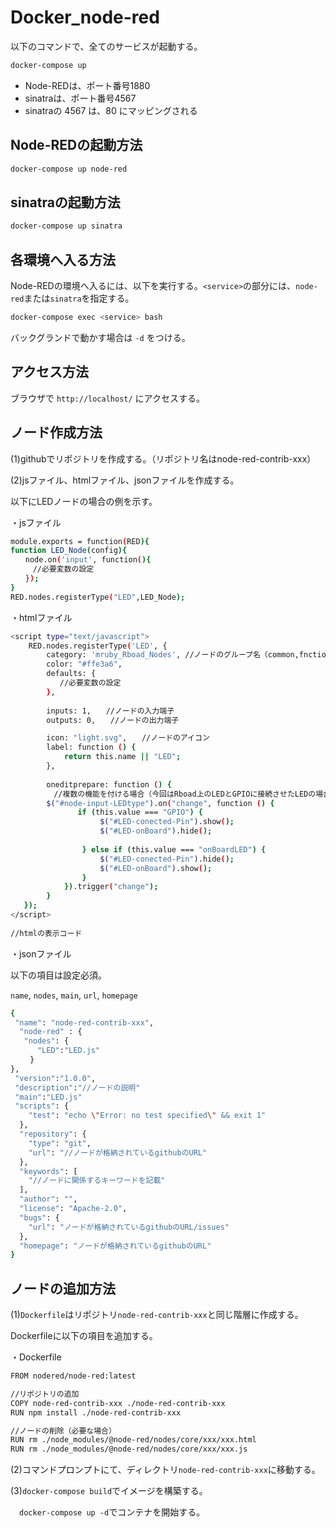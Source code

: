 # Docker_node-red

以下のコマンドで、全てのサービスが起動する。

```sh
docker-compose up
```

- Node-REDは、ポート番号1880
- sinatraは、ポート番号4567
- sinatraの 4567 は、80 にマッピングされる

## Node-REDの起動方法

```sh
docker-compose up node-red
```

## sinatraの起動方法

```sh
docker-compose up sinatra
```

## 各環境へ入る方法

Node-REDの環境へ入るには、以下を実行する。`<service>`の部分には、`node-red`または`sinatra`を指定する。

```sh
docker-compose exec <service> bash
```

バックグランドで動かす場合は `-d` をつける。

## アクセス方法

ブラウザで `http://localhost/` にアクセスする。

## ノード作成方法

(1)githubでリポジトリを作成する。（リポジトリ名はnode-red-contrib-xxx）

(2)jsファイル、htmlファイル、jsonファイルを作成する。

以下にLEDノードの場合の例を示す。

・jsファイル
```sh
module.exports = function(RED){
function LED_Node(config){
　　node.on('input', function(){
　　　//必要変数の設定
　　});
}
RED.nodes.registerType("LED",LED_Node);
```

・htmlファイル
```sh
<script type="text/javascript">
    RED.nodes.registerType('LED', {　　
        category: 'mruby_Rboad_Nodes', //ノードのグループ名（common,fnction,network,parsers,sequence,storage,オリジナル）
        color: "#ffe3a6",
        defaults: {
           //必要変数の設定
        },
        
        inputs: 1,　　//ノードの入力端子
        outputs: 0,　　//ノードの出力端子

        icon: "light.svg",　　//ノードのアイコン
        label: function () {
            return this.name || "LED";　　
        },
        
        oneditprepare: function () {
        　//複数の機能を付ける場合（今回はRboad上のLEDとGPIOに接続させたLEDの場合）
        $("#node-input-LEDtype").on("change", function () {
               if (this.value === "GPIO") {
                    $("#LED-conected-Pin").show();
                    $("#LED-onBoard").hide();
        
                } else if (this.value === "onBoardLED") {
                    $("#LED-conected-Pin").hide();
                    $("#LED-onBoard").show();
                }
            }).trigger("change");
        }
   });
</script>
       
//htmlの表示コード
```
・jsonファイル

以下の項目は設定必須。

```name```,
```nodes```,
```main```,
```url```,
```homepage```

```sh
{
 "name": "node-red-contrib-xxx",
  "node-red" : {
   "nodes": {
      "LED":"LED.js"
 　　}
},
 "version":"1.0.0",
 "description":"//ノードの説明"
 "main":"LED.js"
 "scripts": {
    "test": "echo \"Error: no test specified\" && exit 1"
  },
  "repository": {
    "type": "git",
    "url": "//ノードが格納されているgithubのURL"
  },
  "keywords": [
    "//ノードに関係するキーワードを記載"
  ],
  "author": "",
  "license": "Apache-2.0",
  "bugs": {
    "url": "ノードが格納されているgithubのURL/issues"
  },
  "homepage": "ノードが格納されているgithubのURL"
}
```

## ノードの追加方法

(1)```Dockerfile```はリポジトリ```node-red-contrib-xxx```と同じ階層に作成する。

Dockerfileに以下の項目を追加する。

・Dockerfile
```sh
FROM nodered/node-red:latest

//リポジトリの追加
COPY node-red-contrib-xxx ./node-red-contrib-xxx
RUN npm install ./node-red-contrib-xxx

//ノードの削除（必要な場合）
RUN rm ./node_modules/@node-red/nodes/core/xxx/xxx.html
RUN rm ./node_modules/@node-red/nodes/core/xxx/xxx.js
```

(2)コマンドプロンプトにて、ディレクトリ```node-red-contrib-xxx```に移動する。

(3)```docker-compose build```でイメージを構築する。

　```docker-compose up -d```でコンテナを開始する。
